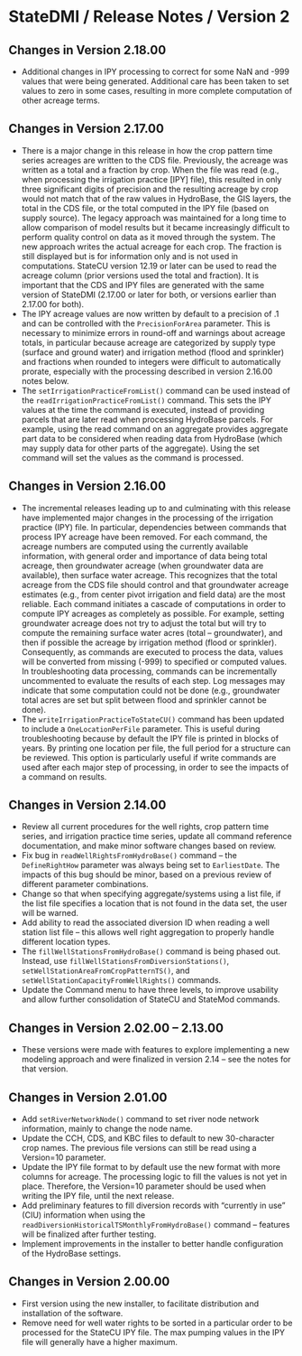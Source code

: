# StateDMI / Release Notes / Version 2 #

## Changes in Version 2.18.00

* Additional changes in IPY processing to correct for some NaN and -999 values that were being generated.  Additional care has been taken to set values to zero in some cases, resulting in more complete computation of other acreage terms.

## Changes in Version 2.17.00

* There is a major change in this release in how the crop pattern time series acreages are written to the CDS file.  Previously, the acreage was written as a total and a fraction by crop.  When the file was read (e.g., when processing the irrigation practice [IPY] file), this resulted in only three significant digits of precision and the resulting acreage by crop would not match that of the raw values in HydroBase, the GIS layers, the total in the CDS file, or the total computed in the IPY file (based on supply source).  The legacy approach was maintained for a long time to allow comparison of model results but it became increasingly difficult to perform quality control on data as it moved through the system.  The new approach writes the actual acreage for each crop.  The fraction is still displayed but is for information only and is not used in computations.  StateCU version 12.19 or later can be used to read the acreage column (prior versions used the total and fraction).  It is important that the CDS and IPY files are generated with the same version of StateDMI (2.17.00 or later for both, or versions earlier than 2.17.00 for both).
* The IPY acreage values are now written by default to a precision of .1 and can be controlled with the `PrecisionForArea` parameter.  This is necessary to minimize errors in round-off and warnings about acreage totals, in particular because acreage are categorized by supply type (surface and ground water) and irrigation method (flood and sprinkler) and fractions when rounded to integers were difficult to automatically prorate, especially with the processing described in version 2.16.00 notes below.
* The `setIrrigationPracticeFromList()` command can be used instead of the `readIrrigationPracticeFromList()` command.  This sets the IPY values at the time the command is executed, instead of providing parcels that are later read when processing HydroBase parcels.  For example, using the read command on an aggregate provides aggregate part data to be considered when reading data from HydroBase (which may supply data for other parts of the aggregate).  Using the set command will set the values as the command is processed.

## Changes in Version 2.16.00

* The incremental releases leading up to and culminating with this release have implemented major changes in the processing of the irrigation practice (IPY) file.  In particular, dependencies between commands that process IPY acreage have been removed.  For each command, the acreage numbers are computed using the currently available information, with general order and importance of data being total acreage, then groundwater acreage (when groundwater data are available), then surface water acreage.   This recognizes that the total acreage from the CDS file should control and that groundwater acreage estimates (e.g., from center pivot irrigation and field data) are the most reliable. Each command initiates a cascade of computations in order to compute IPY acreages as completely as possible.  For example, setting groundwater acreage does not try to adjust the total but will try to compute the remaining surface water acres (total – groundwater), and then if possible the acreage by irrigation method (flood or sprinkler).  Consequently, as commands are executed to process the data, values will be converted from missing (-999) to specified or computed values.  In troubleshooting data processing, commands can be incrementally uncommented to evaluate the results of each step.  Log messages may indicate that some computation could not be done (e.g., groundwater total acres are set but split between flood and sprinkler cannot be done).
* The `writeIrrigationPracticeToStateCU()` command has been updated to include a `OneLocationPerFile` parameter.  This is useful during troubleshooting because by default the IPY file is printed in blocks of years.  By printing one location per file, the full period for a structure can be reviewed.  This option is particularly useful if write commands are used after each major step of processing, in order to see the impacts of a command on results.

## Changes in Version 2.14.00

* Review all current procedures for the well rights, crop pattern time series, and irrigation practice time series, update all command reference documentation, and make minor software changes based on review.
* Fix bug in `readWellRightsFromHydroBase()` command – the `DefineRightHow` parameter was always being set to `EarliestDate`.  The impacts of this bug should be minor, based on a previous review of different parameter combinations.
* Change so that when specifying aggregate/systems using a list file, if the list file specifies a location that is not found in the data set, the user will be warned.
* Add ability to read the associated diversion ID when reading a well station list file – this allows well right aggregation to properly handle different location types.
* The `fillWellStationsFromHydroBase()` command is being phased out.  Instead, use `fillWellStationsFromDiversionStations()`, `setWellStationAreaFromCropPatternTS()`, and `setWellStationCapacityFromWellRights()` commands.
* Update the Command menu to have three levels, to improve usability and allow further consolidation of StateCU and StateMod commands.

## Changes in Version 2.02.00 – 2.13.00

* These versions were made with features to explore implementing a new modeling approach and were finalized in version 2.14 – see the notes for that version.

## Changes in Version 2.01.00

* Add `setRiverNetworkNode()` command to set river node network information, mainly to change the node name.
* Update the CCH, CDS, and KBC files to default to new 30-character crop names.  The previous file versions can still be read using a Version=10 parameter.
* Update the IPY file format to by default use the new format with more columns for acreage.  The processing logic to fill the values is not yet in place.  Therefore, the Version=10 parameter should be used when writing the IPY file, until the next release.
* Add preliminary features to fill diversion records with “currently in use” (CIU) information when using the `readDiversionHistoricalTSMonthlyFromHydroBase()` command – features will be finalized after further testing.
* Implement improvements in the installer to better handle configuration of the HydroBase settings.

## Changes in Version 2.00.00

* First version using the new installer, to facilitate distribution and installation of the software.
* Remove need for well water rights to be sorted in a particular order to be processed for the StateCU IPY file.  The max pumping values in the IPY file will generally have a higher maximum.
